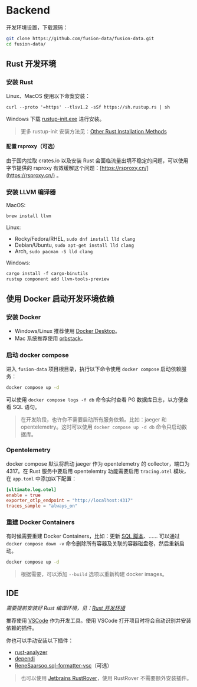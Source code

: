 # Backend

开发环境设置，下载源码：

```sh
git clone https://github.com/fusion-data/fusion-data.git
cd fusion-data/
```

## Rust 开发环境

### 安装 Rust

Linux、MacOS 使用以下命案安装：

```
curl --proto '=https' --tlsv1.2 -sSf https://sh.rustup.rs | sh
```

Windows 下载 [rustup-init.exe](https://static.rust-lang.org/rustup/dist/x86_64-pc-windows-msvc/rustup-init.exe) 进行安装。

> 更多 rustup-init 安装方法见：[Other Rust Installation Methods](https://forge.rust-lang.org/infra/other-installation-methods.html)

#### 配置 rsproxy（可选）

由于国内拉取 crates.io 以及安装 Rust 会面临流量出境不稳定的问题，可以使用字节提供的 rsproxy 有效缓解这个问题：[https://rsproxy.cn/](https://rsproxy.cn/) 。

### 安装 LLVM 编译器

MacOS:

```bash
brew install llvm
```

Linux:

- Rocky/Fedora/RHEL, `sudo dnf install lld clang`
- Debian/Ubuntu, `sudo apt-get install lld clang`
- Arch, `sudo pacman -S lld clang`

Windows:

```powershell
cargo install -f cargo-binutils
rustup component add llvm-tools-preview
```

## 使用 Docker 启动开发环境依赖

### 安装 Docker

- Windows/Linux 推荐使用 [Docker Desktop](https://www.docker.com/products/docker-desktop/)。
- Mac 系统推荐使用 [orbstack](https://orbstack.dev/download)。

### 启动 docker compose

进入 `fusion-data` 项目根目录，执行以下命令使用 `docker compose` 启动依赖服务：

```bash
docker compose up -d
```

可以使用 `docker compose logs -f db` 命令实时查看 PG 数据库日志，以方便查看 SQL 语句。

> 在开发阶段，也许你不需要启动所有服务依赖。比如：jaeger 和 opentelemetry。这时可以使用 `docker compose up -d db` 命令只启动数据库。

### Opentelemetry

docker compose 默认将启动 jaeger 作为 opentelemetry 的 collector，端口为 4317。在 Rust 服务中要启用 opentelemtry 功能需要启用 `tracing.otel` 模块，在 `app.toml` 中添加以下配置：

```toml
[ultimate.log.otel]
enable = true
exporter_otlp_endpoint = "http://localhost:4317"
traces_sample = "always_on"
```

### 重建 Docker Containers

有时候需要重建 Docker Containers，比如：更新 [SQL 脚本](../scripts/software/postgres/sqls/)、…… 可以通过 `docker compose down -v` 命令删除所有容器及关联的容器磁盘卷，然后重新启动。

```sh
docker compose up -d
```

> 根据需要，可以添加 `--build` 选项以重新构建 docker images。

## IDE

_需要提前安装好 Rust 编译环境，见：[Rust 开发环境](#rust-开发环境)_

推荐使用 [VSCode](https://code.visualstudio.com/) 作为开发工具。使用 VSCode 打开项目时将会自动识别并安装依赖的插件。

你也可以手动安装以下插件：

- [rust-analyzer](https://marketplace.visualstudio.com/items?itemName=rust-lang.rust-analyzer)
- [dependi](https://marketplace.visualstudio.com/items?itemName=fill-labs.dependi)
- [ReneSaarsoo.sql-formatter-vsc](https://marketplace.visualstudio.com/items?itemName=ReneSaarsoo.sql-formatter-vsc)（可选）

> 也可以使用 [Jetbrains RustRover](https://www.jetbrains.com/rust/)，使用 RustRover 不需要额外安装插件。
